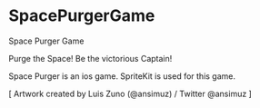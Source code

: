 # SpacePurgerGame
Space Purger Game

Purge the Space! Be the victorious Captain!

Space Purger is an ios game. SpriteKit is used for this game.


[ Artwork created by Luis Zuno (@ansimuz) / Twitter @ansimuz ]

